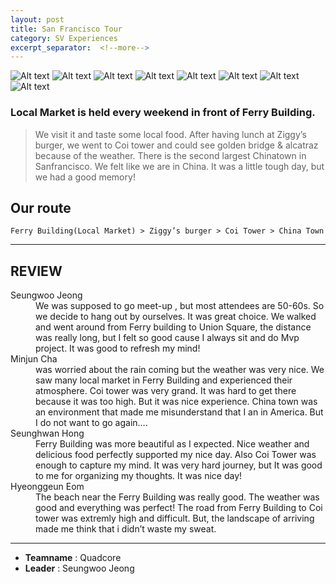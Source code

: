 ```yaml
---
layout: post
title: San Francisco Tour
category: SV Experiences
excerpt_separator:  <!--more-->
---
```


![Alt text](/assets/img/tour1.jpeg)
![Alt text](/assets/img/tour2.jpeg)
![Alt text](/assets/img/tour3.jpeg)
![Alt text](/assets/img/tour4.jpeg)
![Alt text](/assets/img/tour5.jpeg)
![Alt text](/assets/img/tour6.jpeg)
![Alt text](/assets/img/tour7.jpeg)
![Alt text](/assets/img/tour8.jpeg)


### Local Market is held every weekend in front of Ferry Building.
 > We visit it and taste some local food. After having lunch at Ziggy’s burger, we went to Coi tower and could see golden bridge & alcatraz because of the weather. There is the second largest Chinatown in Sanfrancisco. We felt like we are in China. It was a little tough day, but we had a good memory! 

## Our route
`Ferry Building(Local Market) > Ziggy’s burger > Coi Tower > China Town`

* * *

## REVIEW
<dl>
    <dt>Seungwoo Jeong</dt>
        <dd>We was supposed to go meet-up , but most attendees are 50-60s. So we decide to hang out by ourselves. It was great choice. We walked and went around from Ferry building to Union Square, the distance was really long, but I felt so good cause I always sit and do Mvp project. It was good to refresh my mind!
    </dd>
    <dt>Minjun Cha</dt>
        <dd>was worried about the rain coming but the weather was very nice. We saw many local market in Ferry Building and experienced their atmosphere. Coi tower was very grand. It was hard to get there because it was too high. But it was nice experience. China town was an environment that made me misunderstand that I an in America. But I do not want to go again….
    </dd>
    <dt>Seunghwan Hong</dt>
        <dd>Ferry Building was more beautiful as I expected. Nice weather and delicious food perfectly supported my nice day. Also Coi Tower was enough to capture my mind. It was very hard journey, but It was good to me for organizing my thoughts. It was nice day!</dd>
    <dt>Hyeonggeun Eom</dt>
        <dd>The beach near the Ferry Building was really good. The weather was good and everything was perfect! The road from Ferry Building to Coi tower was extremly high and difficult. But, the landscape of arriving made me think that i didn’t waste my sweat.</dd>
</dl>


* * *

- **Teamname** : Quadcore 
- **Leader** : Seungwoo Jeong




